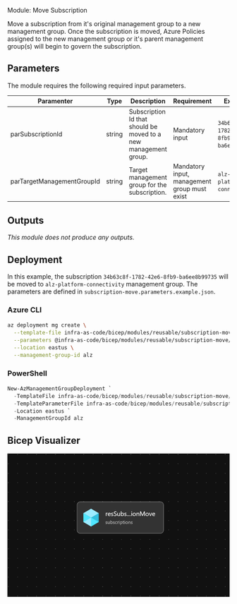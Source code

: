 Module:  Move Subscription

Move a subscription from it's original management group to a new management group.  Once the subscription is moved, Azure Policies assigned to the new management group or it's parent management group(s) will begin to govern the subscription.

## Parameters

The module requires the following required input parameters.

 Paramenter | Type | Description | Requirement | Example
----------- | ---- | ----------- | ----------- | -------
parSubscriptionId | string | Subscription Id that should be moved to a new management group. | Mandatory input | `34b63c8f-1782-42e6-8fb9-ba6ee8b99735`
parTargetManagementGroupId | string | Target management group for the subscription. | Mandatory input, management group must exist | `alz-platform-connectivity` |

## Outputs

*This module does not produce any outputs.*


## Deployment

In this example, the subscription `34b63c8f-1782-42e6-8fb9-ba6ee8b99735` will be moved to `alz-platform-connectivity` management group.  The parameters are defined in `subscription-move.parameters.example.json`.

### Azure CLI
```bash
az deployment mg create \
  --template-file infra-as-code/bicep/modules/reusable/subscription-move/subscription-move.bicep \
  --parameters @infra-as-code/bicep/modules/reusable/subscription-move/subscription-move.parameters.example.json \
  --location eastus \
  --management-group-id alz
```

### PowerShell

```powershell
New-AzManagementGroupDeployment `
  -TemplateFile infra-as-code/bicep/modules/reusable/subscription-move/subscription-move.bicep `
  -TemplateParameterFile infra-as-code/bicep/modules/reusable/subscription-move/subscription-move.parameters.example.json `
  -Location eastus `
  -ManagementGroupId alz
```

## Bicep Visualizer

![Bicep Visualizer](media/bicep-visualizer.png "Bicep Visualizer")

